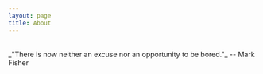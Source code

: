 ```yaml
---
layout: page
title: About
---
```


<br>
_"There is now neither an excuse nor an opportunity to be bored."_
-- Mark Fisher
